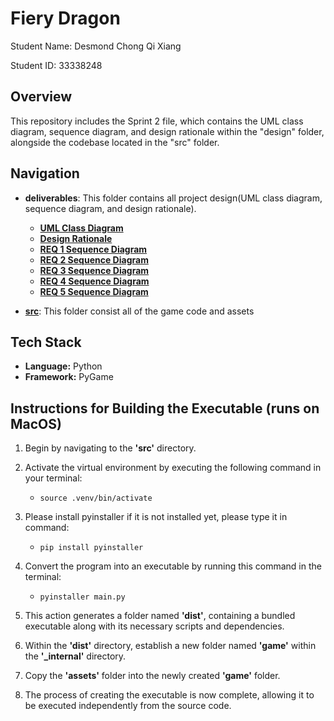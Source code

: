 # Fiery Dragon

Student Name: Desmond Chong Qi Xiang

Student ID: 33338248

## Overview
This repository includes the Sprint 2 file, which contains the UML class diagram, sequence diagram, and design rationale within the "design" folder, alongside the codebase located in the "src" folder.

## Navigation
- **deliverables**: This folder contains all project design(UML class diagram, sequence diagram, and design rationale).
    - [**UML Class Diagram**](https://git.infotech.monash.edu/FIT3077/fit3077-s1-2024/CL_Monday06pm_Team625/-/blob/DesmondChongQiXiang_33338248/Sprint2/Object-Oriented%20Design%20and%20Design%20Rationales/FIT3077%20Sprint%202%20UML%20class%20diagram.pdf?ref_type=heads)
    - [**Design Rationale**](https://git.infotech.monash.edu/FIT3077/fit3077-s1-2024/CL_Monday06pm_Team625/-/blob/DesmondChongQiXiang_33338248/Sprint2/Object-Oriented%20Design%20and%20Design%20Rationales/FIT3077%20Sprint%202%20Design%20Rationale.pdf?ref_type=heads)
    - [**REQ 1 Sequence Diagram**](https://git.infotech.monash.edu/FIT3077/fit3077-s1-2024/CL_Monday06pm_Team625/-/blob/DesmondChongQiXiang_33338248/Sprint2/Object-Oriented%20Design%20and%20Design%20Rationales/FIT3077%20Sprint%202%20Sequence%20Diagram%20REQ1.pdf?ref_type=heads)
    - [**REQ 2 Sequence Diagram**](https://git.infotech.monash.edu/FIT3077/fit3077-s1-2024/CL_Monday06pm_Team625/-/blob/DesmondChongQiXiang_33338248/Sprint2/Object-Oriented%20Design%20and%20Design%20Rationales/FIT3077%20Sprint%202%20Sequence%20Diagram%20REQ2.pdf?ref_type=heads)
    - [**REQ 3 Sequence Diagram**](https://git.infotech.monash.edu/FIT3077/fit3077-s1-2024/CL_Monday06pm_Team625/-/blob/DesmondChongQiXiang_33338248/Sprint2/Object-Oriented%20Design%20and%20Design%20Rationales/FIT3077%20Sprint%202%20Sequence%20Diagram%20REQ3.pdf?ref_type=heads)
    - [**REQ 4 Sequence Diagram**](https://git.infotech.monash.edu/FIT3077/fit3077-s1-2024/CL_Monday06pm_Team625/-/blob/DesmondChongQiXiang_33338248/Sprint2/Object-Oriented%20Design%20and%20Design%20Rationales/FIT3077%20Sprint%202%20Sequence%20Diagram%20REQ4.pdf?ref_type=heads)
    - [**REQ 5 Sequence Diagram**](https://git.infotech.monash.edu/FIT3077/fit3077-s1-2024/CL_Monday06pm_Team625/-/blob/DesmondChongQiXiang_33338248/Sprint2/Object-Oriented%20Design%20and%20Design%20Rationales/FIT3077%20Sprint%202%20Sequence%20Diagram%20REQ5.pdf?ref_type=heads)

- [**src**](./src/): This folder consist all of the game code and assets

## Tech Stack

- **Language:** Python
- **Framework:** PyGame

## Instructions for Building the Executable (runs on MacOS)
1. Begin by navigating to the **'src'** directory.

2. Activate the virtual environment by executing the following command in your terminal:

    - ` source .venv/bin/activate `
3. Please install pyinstaller if it is not installed yet, please type it in command:
    - `pip install pyinstaller `

4. Convert the program into an executable by running this command in the terminal:

    - ` pyinstaller main.py `

5. This action generates a folder named **'dist'**, containing a bundled executable along with its necessary scripts and dependencies.

6. Within the **'dist'** directory, establish a new folder named **'game'** within the **'_internal'** directory.

7. Copy the **'assets'** folder into the newly created **'game'** folder.

8. The process of creating the executable is now complete, allowing it to be executed independently from the source code.